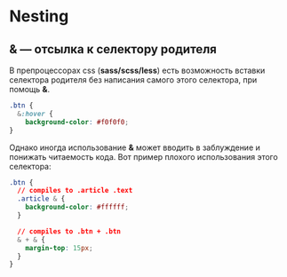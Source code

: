 # Nesting

## & — отсылка к селектору родителя

В препроцессорах css \(**sass/scss/less**\) есть возможность вставки селектора родителя без написания самого этого селектора, при помощь **&**.

```css
.btn {
  &:hover {
    background-color: #f0f0f0;
}
```

Однако иногда использование **&** может вводить в заблуждение и понижать читаемость кода. Вот пример плохого использования этого селектора:

```css
.btn {
  // compiles to .article .text
  .article & {
    background-color: #ffffff;
  }

  // compiles to .btn + .btn
  & + & {
    margin-top: 15px;
  }
}
```

